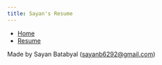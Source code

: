 ```yaml
---
title: Sayan's Resume
---
```


<!-- In order to convert this markdown file to HTML file:
     pandoc -s resume.md -c ..\style.css -o resume.html
-->

<ul class="nav">
    <li class="nav"><a href="../index.html">Home</a></li>
    <li class="nav"><a class="active" href="./_resume/resume.html">Resume</a></li>
</ul>







<footer> Made by Sayan Batabyal (<a href='mailto:sayanb6292@gmail.com'>sayanb6292@gmail.com</a>)</footer>
